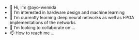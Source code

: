 - 👋 Hi, I’m @ayo-wemida
- 👀 I’m interested in hardware design and machine learning
- 🌱 I’m currently learning deep neural networks as well as FPGA implementations of the networks
- 💞️ I’m looking to collaborate on ...
- 📫 How to reach me ...

<!---
ayo-wemida/ayo-wemida is a ✨ special ✨ repository because its `README.md` (this file) appears on your GitHub profile.
You can click the Preview link to take a look at your changes.
--->

